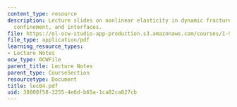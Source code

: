 ```yaml
---
content_type: resource
description: Lecture slides on nonlinear elasticity in dynamic fracture, geometric
  confinement, and interfaces.
file: https://ol-ocw-studio-app-production.s3.amazonaws.com/courses/1-978-from-nano-to-macro-introduction-to-atomistic-modeling-techniques-january-iap-2007/38808f5832554e6db65a1ca82ca827cb_lec04.pdf
file_type: application/pdf
learning_resource_types:
- Lecture Notes
ocw_type: OCWFile
parent_title: Lecture Notes
parent_type: CourseSection
resourcetype: Document
title: lec04.pdf
uid: 38808f58-3255-4e6d-b65a-1ca82ca827cb
---
```

